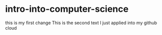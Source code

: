 # intro-into-computer-science
this is my first change
This is the second text I just applied into my github cloud

